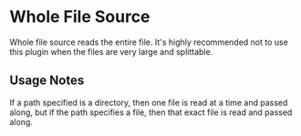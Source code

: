 # Whole File Source

Whole file source reads the entire file. It's highly recommended not
to use this plugin when the files are very large and splittable.

## Usage Notes

If a path specified is a directory, then one file is read at a time
and passed along, but if the path specifies a file, then that exact
file is read and passed along.
